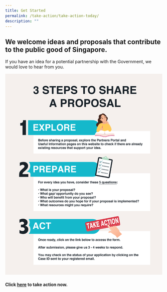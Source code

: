 ```yaml
---
title: Get Started
permalink: /take-action/take-action-today/
description: ""
---
```

## We welcome ideas and proposals that contribute to the public good of Singapore.

If you have an idea for a potential partnership with the Government, we would love to hear from you.

![3 steps to share a proposal with Singapore Government Partnerships Office](/images/3%20steps%20to%20share%20a%20proposal.jpg)

#### Click [here](https://go.gov.sg/sgpostageform) to take action now.